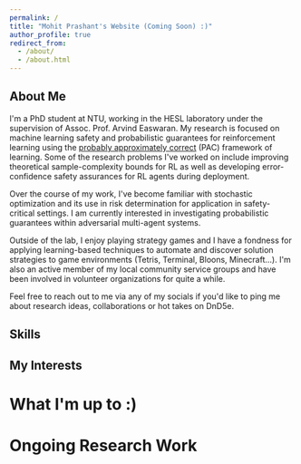 ```yaml
---
permalink: /
title: "Mohit Prashant's Website (Coming Soon) :)"
author_profile: true
redirect_from: 
  - /about/
  - /about.html
---
```



About Me
------
I'm a PhD student at NTU, working in the HESL laboratory under the supervision of Assoc. Prof. Arvind Easwaran.
My research is focused on machine learning safety and probabilistic guarantees for reinforcement learning using the [probably approximately correct](https://en.wikipedia.org/wiki/Probably_approximately_correct_learning) (PAC) framework of learning.
Some of the research problems I've worked on include improving theoretical sample-complexity bounds for RL as well as developing error-confidence safety assurances for RL agents during deployment. 

Over the course of my work, I've become familiar with stochastic optimization and its use in risk determination for application in safety-critical settings. I am currently interested in investigating probabilistic guarantees within adversarial multi-agent systems.

Outside of the lab, I enjoy playing strategy games and I have a fondness for applying learning-based techniques to automate and discover solution strategies to game environments (Tetris, Terminal, Bloons, Minecraft...).
I'm also an active member of my local community service groups and have been involved in volunteer organizations for quite a while.

Feel free to reach out to me via any of my socials if you'd like to ping me about research ideas, collaborations or hot takes on DnD5e.



Skills
------




My Interests
------




What I'm up to :)
======



Ongoing Research Work
======


